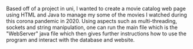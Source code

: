 Based off of a project in uni, I wanted to create a movie catalog web page using HTML and Java to manage my some of the movies I watched during this corona pandemic in 2020. Using aspects such as multi-threading, sockets and string manipulation, one can run the main file which is the "WebServer" java file which then gives further instructions how to use the program and interact with the database and website. 
